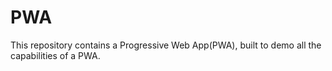 # PWA
This repository contains a Progressive Web App(PWA), built to demo all the capabilities of a PWA.
